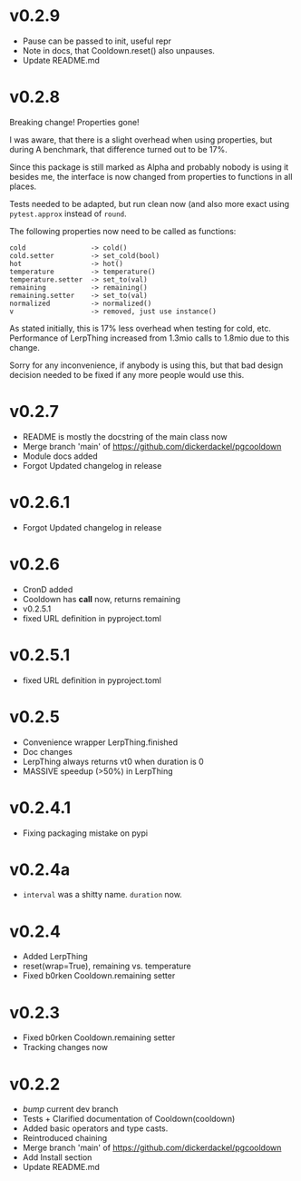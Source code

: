 # v0.2.9
- Pause can be passed to init, useful repr
- Note in docs, that Cooldown.reset() also unpauses.
- Update README.md

# v0.2.8
Breaking change!  Properties gone!

I was aware, that there is a slight overhead when using properties, but
during A benchmark, that difference turned out to be 17%.

Since this package is still marked as Alpha and probably nobody is using
it besides me, the interface is now changed from properties to functions
in all places.

Tests needed to be adapted, but run clean now (and also more exact using
`pytest.approx` instead of `round`.

The following properties now need to be called as functions:

    cold                -> cold()
    cold.setter         -> set_cold(bool)
    hot                 -> hot()
    temperature         -> temperature()
    temperature.setter  -> set_to(val)
    remaining           -> remaining()
    remaining.setter    -> set_to(val)
    normalized          -> normalized()
    v                   -> removed, just use instance()

As stated initially, this is 17% less overhead when testing for cold,
etc.  Performance of LerpThing increased from 1.3mio calls to 1.8mio due
to this change.

Sorry for any inconvenience, if anybody is using this, but that bad
design decision needed to be fixed if any more people would use this.

# v0.2.7
- README is mostly the docstring of the main class now
- Merge branch 'main' of https://github.com/dickerdackel/pgcooldown
- Module docs added
- Forgot Updated changelog in release

# v0.2.6.1
- Forgot Updated changelog in release

# v0.2.6
- CronD added
- Cooldown has __call__ now, returns remaining
- v0.2.5.1
- fixed URL definition in pyproject.toml

# v0.2.5.1
- fixed URL definition in pyproject.toml

# v0.2.5
- Convenience wrapper LerpThing.finished
- Doc changes
- LerpThing always returns vt0 when duration is 0
- MASSIVE speedup (>50%) in LerpThing

# v0.2.4.1
- Fixing packaging mistake on pypi

# v0.2.4a
- `interval` was a shitty name.  `duration` now.

# v0.2.4
- Added LerpThing
- reset(wrap=True), remaining vs. temperature
- Fixed b0rken Cooldown.remaining setter

# v0.2.3

- Fixed b0rken Cooldown.remaining setter
- Tracking changes now

# v0.2.2

- *bump* current dev branch
- Tests + Clarified documentation of Cooldown(cooldown)
- Added basic operators and type casts.
- Reintroduced chaining
- Merge branch 'main' of https://github.com/dickerdackel/pgcooldown
- Add Install section
- Update README.md

